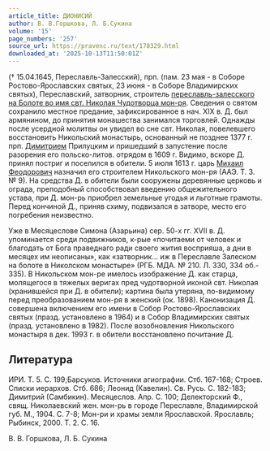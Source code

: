 ```yaml
---
article_title: ДИОНИСИЙ
author: В. В.Горшкова, Л. Б.Сукина
volume: '15'
page_numbers: '257'
source_url: https://pravenc.ru/text/178329.html
downloaded_at: '2025-10-13T11:50:01Z'
---
```


(† 15.04.1645, Переславль-Залесский), прп. (пам. 23 мая - в Соборе Ростово-Ярославских святых, 23 июня - в Соборе Владимирских святых), Переславский, затворник, строитель [переславль-залесского на Болоте во имя свт. Николая Чудотворца мон-ря](<https://pravenc.ru/text/переславль-залесского на Болоте во имя свт  Николая Чудотворца мон-ря.html>). Сведения о святом сохранило местное предание, зафиксированное в нач. XIX в. Д. был армянином, до принятия монашества занимался торговлей. Однажды после усердной молитвы он увидел во сне свт. Николая, повелевшего восстановить Никольский монастырь, основанный не позднее 1377 г. прп. [Димитрием](https://pravenc.ru/text/Димитрий.html) Прилуцким и пришедший в запустение после разорения его польско-литов. отрядом в 1609 г. Видимо, вскоре Д. принял постриг и поселился в обители. 5 июля 1613 г. царь [Михаил Феодорович](<https://pravenc.ru/text/Михаил Феодорович.html>) назначил его строителем Никольского мон-ря (ААЭ. Т. 3. № 9). На средства Д. в обители были сооружены деревянные церковь и ограда, преподобный способствовал введению общежительного устава, при Д. мон-рь приобрел земельные угодья и льготные грамоты. Перед кончиной Д., приняв схиму, подвизался в затворе, место его погребения неизвестно.

Уже в Месяцеслове Симона (Азарьина) сер. 50-х гг. XVII в. Д. упоминается среди подвижников, к-рые «почитаеми от человек и благодать от Бога праведнаго ради своего жития восприяша, а дни в месяцех им неописаны», как «затворник... иж в Переславле Залеском на болоте в Николском монастыре» (РГБ. МДА. № 210. Л. 330, 334 об.- 335). В Никольском мон-ре имелось изображение Д. как старца, молящегося в тяжелых веригах пред чудотворной иконой свт. Николая (хранившейся при Д. в обители); картина была утеряна, по-видимому перед преобразованием мон-ря в женский (ок. 1898). Канонизация Д. совершена включением его имени в Собор Ростово-Ярославских святых (празд. установлено в 1964) и в Собор Владимирских святых (празд. установлено в 1982). После возобновления Никольского монастыря в дек. 1993 г. в обители восстановлено почитание Д.

## Литература

ИРИ. Т. 5. С. 199;Барсуков. Источники агиографии. Стб. 167-168; Строев. Списки иерархов. Стб. 686; Леонид (Кавелин). Св. Русь. С. 182-183; Димитрий (Самбикин). Месяцеслов. Апр. С. 100; Делекторский Ф., свящ. Николаевский жен. мон-рь в городе Переславле, Владимирской губ. М., 1904. С. 7-8; Мон-ри и храмы земли Ярославской. Ярославль; Рыбинск, 2000. Т. 2. С. 16.

В. В.  Горшкова,   Л. Б.  Сукина
